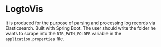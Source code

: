 # LogtoVis


It is produced for the purpose of parsing and processing log records via Elasticsearch.  Built with Spring Boot. The user should write the folder he wants to scrape into the `DIR_PATH_FOLDER` variable in the `application.properties` file.
